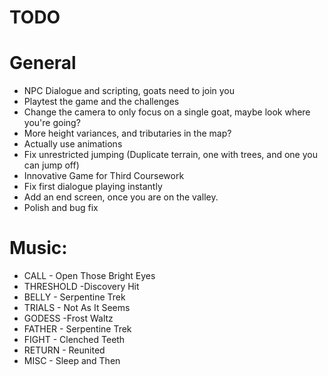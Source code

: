 TODO
====

# General

* NPC Dialogue and scripting, goats need to join you
* Playtest the game and the challenges
* Change the camera to only focus on a single goat, maybe look where you're going?
* More height variances, and tributaries in the map?
* Actually use animations
* Fix unrestricted jumping (Duplicate terrain, one with trees, and one you can jump off)
* Innovative Game for Third Coursework
* Fix first dialogue playing instantly
* Add an end screen, once you are on the valley.
* Polish and bug fix

# Music:

* CALL - Open Those Bright Eyes
* THRESHOLD -Discovery Hit
* BELLY - Serpentine Trek
* TRIALS - Not As It Seems
* GODESS -Frost Waltz
* FATHER - Serpentine Trek
* FIGHT - Clenched Teeth
* RETURN - Reunited
* MISC - Sleep and Then